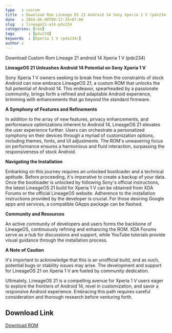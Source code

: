 ```yaml
---
type   : cusrom
title  : Download Rom Lineage OS 21 Android 14 Sony Xperia 1 V (pdx234)
date   : 2024-06-08T09:17:35+07:00
slug   : lineage21-a14-pdx234
categories: [rom]
tags      : [pdx234]
keywords  : [Xperia 1 V (pdx234)]
author : 
---
```


Download Custom Rom Lineage 21 android 14 Xperia 1 V (pdx234)

**LineageOS 21 Unleashes Android 14 Potential on Sony Xperia 1 V**

Sony Xperia 1 V owners seeking to break free from the constraints of stock Android can now embrace LineageOS 21, a custom ROM that unlocks the full potential of Android 14. This endeavor, spearheaded by a passionate community, brings forth a refined and adaptable Android experience, brimming with enhancements that go beyond the standard firmware.

**A Symphony of Features and Refinements**

In addition to the array of new features, privacy enhancements, and performance optimizations inherent to Android 14, LineageOS 21 elevates the user experience further. Users can orchestrate a personalized symphony on their devices through a myriad of customization options, including themes, fonts, and UI adjustments. The ROM's unwavering focus on performance ensures a harmonious and fluid interaction, surpassing the responsiveness of stock Android.

**Navigating the Installation**

Embarking on this journey requires an unlocked bootloader and a technical aptitude. Before proceeding, it's imperative to create a backup of your data. Once the bootloader is unlocked by following Sony's official instructions, the latest LineageOS 21 build for Xperia 1 V can be obtained from XDA Forums or the official LineageOS website. Adherence to the installation instructions provided by the developer is crucial. For those desiring Google apps and services, a compatible GApps package can be flashed.

**Community and Resources**

An active community of developers and users forms the backbone of LineageOS, continuously refining and enhancing the ROM. XDA Forums serve as a hub for discussions and support, while YouTube tutorials provide visual guidance through the installation process.

**A Note of Caution**

It's important to acknowledge that this is an unofficial build, and as such, potential bugs or stability issues may arise. The development and support for LineageOS 21 on Xperia 1 V are fueled by community dedication. 

Ultimately, LineageOS 21 is a compelling avenue for Xperia 1 V users eager to explore the frontiers of Android 14, revel in customization, and savor a responsive Android experience. Embracing this path requires careful consideration and thorough research before venturing forth.


## Download Link
[Download ROM](https://t.me/wahyu6070files/670?single)

